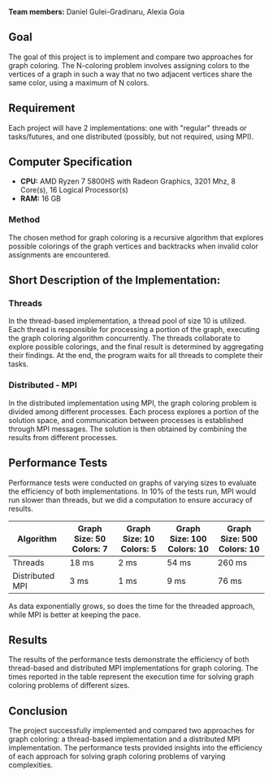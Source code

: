 **Team members:** Daniel Gulei-Gradinaru, Alexia Goia
 
## Goal
 
The goal of this project is to implement and compare two approaches for graph coloring. The N-coloring problem involves assigning colors to the vertices of a graph in such a way that no two adjacent vertices share the same color, using a maximum of N colors.
 
## Requirement
 
Each project will have 2 implementations: one with "regular" threads or tasks/futures, and one distributed (possibly, but not required, using MPI).
 
## Computer Specification
 
- **CPU:** AMD Ryzen 7 5800HS with Radeon Graphics, 3201 Mhz, 8 Core(s), 16 Logical Processor(s)
- **RAM:** 16 GB
 
### Method
 
The chosen method for graph coloring is a recursive algorithm that explores possible colorings of the graph vertices and backtracks when invalid color assignments are encountered.
 
## Short Description of the Implementation:
 
### Threads
 
In the thread-based implementation, a thread pool of size 10 is utilized. Each thread is responsible for processing a portion of the graph, executing the graph coloring algorithm concurrently. The threads collaborate to explore possible colorings, and the final result is determined by aggregating their findings. At the end, the program waits for all threads to complete their tasks.
 
### Distributed - MPI
 
In the distributed implementation using MPI, the graph coloring problem is divided among different processes. Each process explores a portion of the solution space, and communication between processes is established through MPI messages. The solution is then obtained by combining the results from different processes.
 
## Performance Tests
 
Performance tests were conducted on graphs of varying sizes to evaluate the efficiency of both implementations. In 10% of the tests run, MPI would run slower than threads, but we did a computation to ensure accuracy of results.
 
| Algorithm | Graph Size: 50<br>Colors: 7 | Graph Size: 10<br>Colors: 5 | Graph Size: 100<br>Colors: 10 | Graph Size: 500<br>Colors: 10 |
| ---- | ---- | ---- | ---- | ---- |
| Threads | 18 ms | 2 ms | 54 ms | 260 ms |
| Distributed MPI | 3 ms | 1 ms | 9 ms | 76 ms |

As data exponentially grows, so does the time for the threaded approach, while MPI is better at keeping the pace.
## Results
 
The results of the performance tests demonstrate the efficiency of both thread-based and distributed MPI implementations for graph coloring. The times reported in the table represent the execution time for solving graph coloring problems of different sizes.
 
## Conclusion
 
The project successfully implemented and compared two approaches for graph coloring: a thread-based implementation and a distributed MPI implementation. The performance tests provided insights into the efficiency of each approach for solving graph coloring problems of varying complexities. 